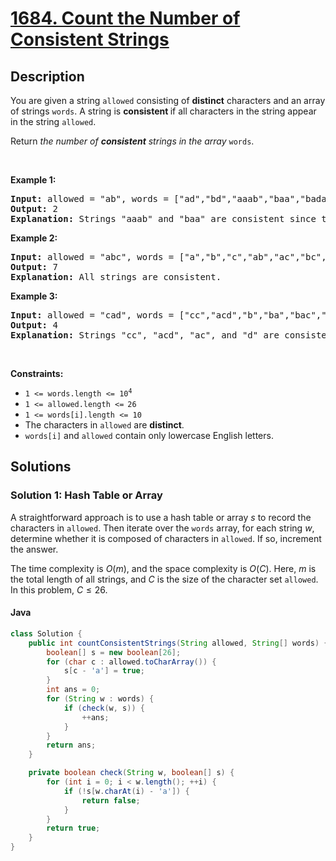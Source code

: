 # [1684. Count the Number of Consistent Strings](https://leetcode.com/problems/count-the-number-of-consistent-strings)


## Description

<!-- description:start -->

<p>You are given a string <code>allowed</code> consisting of <strong>distinct</strong> characters and an array of strings <code>words</code>. A string is <strong>consistent </strong>if all characters in the string appear in the string <code>allowed</code>.</p>

<p>Return<em> the number of <strong>consistent</strong> strings in the array </em><code>words</code>.</p>

<p>&nbsp;</p>
<p><strong class="example">Example 1:</strong></p>

<pre>
<strong>Input:</strong> allowed = &quot;ab&quot;, words = [&quot;ad&quot;,&quot;bd&quot;,&quot;aaab&quot;,&quot;baa&quot;,&quot;badab&quot;]
<strong>Output:</strong> 2
<strong>Explanation:</strong> Strings &quot;aaab&quot; and &quot;baa&quot; are consistent since they only contain characters &#39;a&#39; and &#39;b&#39;.
</pre>

<p><strong class="example">Example 2:</strong></p>

<pre>
<strong>Input:</strong> allowed = &quot;abc&quot;, words = [&quot;a&quot;,&quot;b&quot;,&quot;c&quot;,&quot;ab&quot;,&quot;ac&quot;,&quot;bc&quot;,&quot;abc&quot;]
<strong>Output:</strong> 7
<strong>Explanation:</strong> All strings are consistent.
</pre>

<p><strong class="example">Example 3:</strong></p>

<pre>
<strong>Input:</strong> allowed = &quot;cad&quot;, words = [&quot;cc&quot;,&quot;acd&quot;,&quot;b&quot;,&quot;ba&quot;,&quot;bac&quot;,&quot;bad&quot;,&quot;ac&quot;,&quot;d&quot;]
<strong>Output:</strong> 4
<strong>Explanation:</strong> Strings &quot;cc&quot;, &quot;acd&quot;, &quot;ac&quot;, and &quot;d&quot; are consistent.
</pre>

<p>&nbsp;</p>
<p><strong>Constraints:</strong></p>

<ul>
	<li><code>1 &lt;= words.length &lt;= 10<sup>4</sup></code></li>
	<li><code>1 &lt;= allowed.length &lt;=<sup> </sup>26</code></li>
	<li><code>1 &lt;= words[i].length &lt;= 10</code></li>
	<li>The characters in <code>allowed</code> are <strong>distinct</strong>.</li>
	<li><code>words[i]</code> and <code>allowed</code> contain only lowercase English letters.</li>
</ul>

<!-- description:end -->

## Solutions

<!-- solution:start -->

### Solution 1: Hash Table or Array

A straightforward approach is to use a hash table or array $s$ to record the characters in `allowed`. Then iterate over the `words` array, for each string $w$, determine whether it is composed of characters in `allowed`. If so, increment the answer.

The time complexity is $O(m)$, and the space complexity is $O(C)$. Here, $m$ is the total length of all strings, and $C$ is the size of the character set `allowed`. In this problem, $C \leq 26$.

<!-- tabs:start -->

#### Java

```java
class Solution {
    public int countConsistentStrings(String allowed, String[] words) {
        boolean[] s = new boolean[26];
        for (char c : allowed.toCharArray()) {
            s[c - 'a'] = true;
        }
        int ans = 0;
        for (String w : words) {
            if (check(w, s)) {
                ++ans;
            }
        }
        return ans;
    }

    private boolean check(String w, boolean[] s) {
        for (int i = 0; i < w.length(); ++i) {
            if (!s[w.charAt(i) - 'a']) {
                return false;
            }
        }
        return true;
    }
}
```